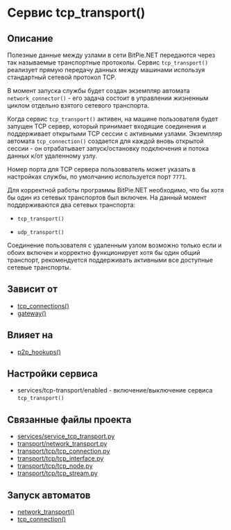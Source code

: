# Сервис tcp_transport()


## Описание
Полезные данные между узлами в сети BitPie.NET передаются через так называемые транспортные протоколы.
Сервис `tcp_transport()` реализует прямую передачу данных между машинами используя стандартный 
сетевой протокол TCP. 

В момент запуска службы будет создан экземпляр автомата `network_connector()` - 
его задача состоит в управлении жизненным циклом отдельно взятого сетевого транспорта.

Когда сервис `tcp_transport()` активен, на машине пользователя будет запущен TCP сервер,
который принимает входящие соединения и поддерживает открытыми TCP сессии с активными узлами.
Экземпляр автомата `tcp_connection()` создается для каждой вновь открытой сессии - он
отрабатывает запуск/остановку подключения и потока данных к/от удаленному узлу.

Номер порта для TCP сервера пользовватель может указать в настройках службы, 
по умолчанию используется порт `7771`.

Для корректной работы программы BitPie.NET необходимо, 
что бы хотя бы один из сетевых транспортов был включен.
На данный момент поддерживаются два сетевых транспорта: 

+ `tcp_transport()`

+ `udp_transport()`

Соединение пользователя с удаленным узлом возможно только
если и обоих включен и корректно функционирует хотя бы один общий транспорт,
рекомендуется поддерживать активными все доступные сетевые транспорты.


## Зависит от
* [tcp_connections()](services/service_tcp_connections.md)
* [gateway()](services/service_gateway.md)


## Влияет на
* [p2p_hookups()](services/service_p2p_hookups.md)


## Настройки сервиса
* services/tcp-transport/enabled - включение/выключение сервиса `tcp_transport()`


## Связанные файлы проекта
* [services/service_tcp_transport.py](services/service_tcp_transport.py)
* [transport/network_transport.py](transport/network_transport.py)
* [transport/tcp/tcp_connection.py](transport/tcp/tcp_connection.py)
* [transport/tcp/tcp_interface.py](transport/tcp/tcp_interface.py)
* [transport/tcp/tcp_node.py](transport/tcp/tcp_node.py)
* [transport/tcp/tcp_stream.py](transport/tcp/tcp_stream.py)


## Запуск автоматов
* [network_transport()](transport/network_transport.md)
* [tcp_connection()](transport/tcp/tcp_connection.md)



